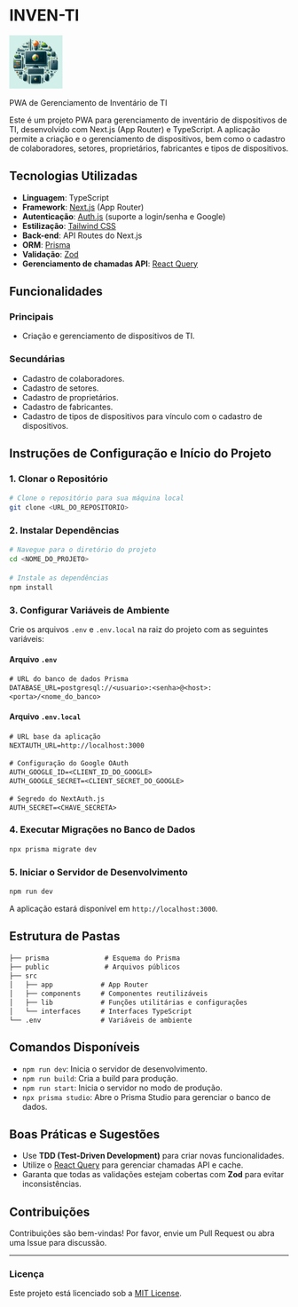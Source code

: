 
# INVEN-TI 
![enter image description here](https://github.com/Dev-DanyVazquez69/inven-ti/blob/main/public/favicon-96x96.png?raw=true)

PWA de Gerenciamento de Inventário de TI 

Este é um projeto PWA para gerenciamento de inventário de dispositivos de TI, desenvolvido com Next.js (App Router) e TypeScript. A aplicação permite a criação e o gerenciamento de dispositivos, bem como o cadastro de colaboradores, setores, proprietários, fabricantes e tipos de dispositivos.

## Tecnologias Utilizadas

- **Linguagem**: TypeScript
- **Framework**: [Next.js](https://nextjs.org/) (App Router)
- **Autenticação**: [Auth.js](https://authjs.dev/) (suporte a login/senha e Google)
- **Estilização**: [Tailwind CSS](https://tailwindcss.com/)
- **Back-end**: API Routes do Next.js
- **ORM**: [Prisma](https://www.prisma.io/)
- **Validação**: [Zod](https://zod.dev/)
- **Gerenciamento de chamadas API**: [React Query](https://tanstack.com/query)

## Funcionalidades

### Principais
- Criação e gerenciamento de dispositivos de TI.

### Secundárias
- Cadastro de colaboradores.
- Cadastro de setores.
- Cadastro de proprietários.
- Cadastro de fabricantes.
- Cadastro de tipos de dispositivos para vínculo com o cadastro de dispositivos.

## Instruções de Configuração e Início do Projeto

### 1. Clonar o Repositório
```bash
# Clone o repositório para sua máquina local
git clone <URL_DO_REPOSITORIO>
```

### 2. Instalar Dependências
```bash
# Navegue para o diretório do projeto
cd <NOME_DO_PROJETO>

# Instale as dependências
npm install
```

### 3. Configurar Variáveis de Ambiente

Crie os arquivos `.env` e `.env.local` na raiz do projeto com as seguintes variáveis:

#### Arquivo `.env`
```env
# URL do banco de dados Prisma
DATABASE_URL=postgresql://<usuario>:<senha>@<host>:<porta>/<nome_do_banco>
```

#### Arquivo `.env.local`
```env
# URL base da aplicação
NEXTAUTH_URL=http://localhost:3000

# Configuração do Google OAuth
AUTH_GOOGLE_ID=<CLIENT_ID_DO_GOOGLE>
AUTH_GOOGLE_SECRET=<CLIENT_SECRET_DO_GOOGLE>

# Segredo do NextAuth.js
AUTH_SECRET=<CHAVE_SECRETA>
```

### 4. Executar Migrações no Banco de Dados
```bash
npx prisma migrate dev
```

### 5. Iniciar o Servidor de Desenvolvimento
```bash
npm run dev
```
A aplicação estará disponível em `http://localhost:3000`.

## Estrutura de Pastas

```
├── prisma              # Esquema do Prisma
├── public              # Arquivos públicos
├── src
│   ├── app            # App Router
│   ├── components     # Componentes reutilizáveis
│   ├── lib            # Funções utilitárias e configurações
│   └── interfaces     # Interfaces TypeScript
└── .env               # Variáveis de ambiente
```

## Comandos Disponíveis

- `npm run dev`: Inicia o servidor de desenvolvimento.
- `npm run build`: Cria a build para produção.
- `npm run start`: Inicia o servidor no modo de produção.
- `npx prisma studio`: Abre o Prisma Studio para gerenciar o banco de dados.

## Boas Práticas e Sugestões

- Use **TDD (Test-Driven Development)** para criar novas funcionalidades.
- Utilize o [React Query](https://tanstack.com/query) para gerenciar chamadas API e cache.
- Garanta que todas as validações estejam cobertas com **Zod** para evitar inconsistências.

## Contribuições
Contribuições são bem-vindas! Por favor, envie um Pull Request ou abra uma Issue para discussão.

---

### Licença
Este projeto está licenciado sob a [MIT License](https://opensource.org/licenses/MIT).

